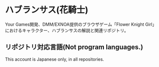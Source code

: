 # ハブランサス(花騎士) 

Your Games開発、DMM/EXNOA提供のブラウザゲーム「Flower Knight Girl」におけるキャラクター、ハブランサスの解説と関連リポジトリ。

## リポジトリ対応言語(Not program languages.)
This account is Japanese only, in all repositories.
